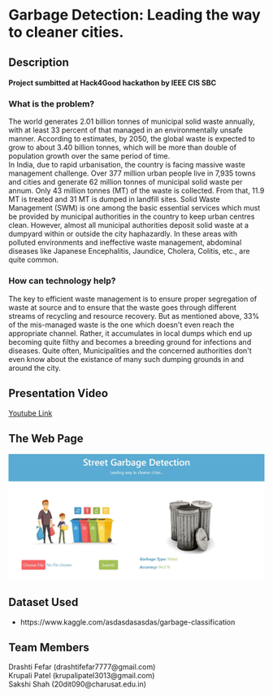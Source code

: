 # Garbage Detection: Leading the way to cleaner cities.
<!-- <h2>Content</h2>
<ul>
  <li>Submission/Project name</li>
  <ul>
    <li>Content</li>
    <li>Short Description</li>
    <ul>
      <li>What is the problem?</li>
      <li>How can technology help?</li>
      <li>The idea</li>
     </ul>
  </ul>
  <li>Presentation Video</li>
  <li>The Architecture</li>
  <li>Long Description</li>
  <li>Demo</li>
  <li>Resources Used</li>
  <li>Team Members</li> -->

 </ul>

<h2> Description</h2>
<h4>Project sumbitted at Hack4Good hackathon by IEEE CIS SBC</h4>
  <h3>What is the problem?</h3>
  <p> The world generates 2.01 billion tonnes of municipal solid waste annually, with at least 33 percent of that managed in an environmentally unsafe manner. 
  According to estimates, by 2050, the global waste is expected to grow to about 3.40 billion tonnes, which will be more than double of population growth over the same period of time.<br>
In India, due to rapid urbanisation, the country is facing massive waste management challenge. Over 377 million urban people live in 7,935 towns and cities and generate 62 million tonnes of municipal solid waste per annum. Only 43 million tonnes (MT) of the waste is collected. From that, 11.9 MT is treated and 31 MT is dumped in landfill sites. Solid Waste Management (SWM) is one among the basic essential services which must be provided by municipal authorities in the country to keep urban centres clean. However, almost all municipal authorities deposit solid waste at a dumpyard within or outside the city haphazardly.
In these areas with polluted environments and ineffective waste management, abdominal diseases like Japanese Encephalitis, Jaundice, Cholera, Colitis, etc., are quite common.</p>

<h3>How can technology help?</h3>
<p>The key to efficient waste management is to ensure proper segregation of waste at source and to ensure that the waste goes through different streams of recycling and resource recovery. But as mentioned above, 33% of the mis-managed waste is the one which doesn't even reach the appropriate channel. Rather, it accumulates in local dumps which end up becoming quite filthy and becomes a breeding ground for infections and diseases. Quite often, Municipalities and the concerned authorities don't even know about the existance of many such dumping grounds in and around the city.</p>

<!-- <h3>The idea</h3>
<p>As the country gets more digitally connected, more and more people order commodities (like food) to be directly delivered to their houses. This results in a lot of delivery-people driving into neighbourhoods in and around the city. If we were to fit a smart camera in association with an inference engine in these vehicles, we could get the location of many local garbage dumps and thereby inform the concerned authorities to take suitable action.<br>
  We can also further use these techniques of artificial learning and neural networks to identify and segregate the waste so that they can be properly disposed. -->

  
 <h2>Presentation Video</h2>
 <a href= 'https://youtu.be/yDtO8aGVEw8'>Youtube Link</a>
 
  
  
<!--   <h2>Long Description</h2>
<a href= './long-description.md'>More detail is available here</a> -->
<!-- 
 <h2>Project Roadmap</h2>
 <p>Our project detects trash on streets through a hardware unit called an inference engine hard coded with a machine learning algorithm. It marks the locations where trash is detected on a map.</p>
 <img src="./pictures/roadmap.png"> -->
  

<h2>The Web Page</h2>
<!-- <h3>The object detection algorithm on a still image:</h3> -->
<img src= "https://github.com/Patel-7777/Garbage-Detection/blob/master/webpage.JPG">
<!-- <h3>The object detection algorithm on a video:</h3>
<img src= "https://github.com/mihika-shrivastava/garbage-detection/blob/main/pictures/sample2.gif">
<h3>The location of sites with garbage marked on a map with the help of its location coordiates taken from an IBM database:</h3>
<img src= "https://github.com/mihika-shrivastava/garbage-detection/blob/main/pictures/map.png"> -->
 
 
 <h2>Dataset Used</h2>
 <ul>
  <li>https://www.kaggle.com/asdasdasasdas/garbage-classification </li>
<!--   <li>for annotating the images: https://cloud.annotations.ai/ </li>
  <li>for the database to store map coordinates: https://www.ibm.com/in-en/cloud/databases </li> -->
 </ul>
  
 
  
<h2>Team Members</h2> 
<!--  <a href="https://github.com/mihika-shrivastava/garbage-detection/graphs/contributors"> -->
  <!--img src="https://contributors-img.web.app/image?repo=mihika-shrivastava/garbage-detection" /-->
<!--   <img src= "https://avatars.githubusercontent.com/u/59635299?v=4" width="40" height="40">
  <img src= "https://avatars.githubusercontent.com/u/59409466?v=4" width="40" height="40">
  <img src= "https://avatars.githubusercontent.com/u/85937991?v=4" width="40" height="40">
  <img src= "https://avatars.githubusercontent.com/u/69666461?v=4" width="40" height="40">
  
  
  
  
</a> 
<br> -->
Drashti Fefar (drashtifefar7777@gmail.com)
<br> 
Krupali Patel (krupalipatel3013@gmail.com)
<br>
Sakshi Shah (20dit090@charusat.edu.in)
<!-- <br>
Swetha Manukonda (smanukonda0@gmail.com)
<br> -->
  
  
  
  
  
  
  
  
  
  
  
  
      
   
